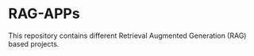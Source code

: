 # RAG-APPs
This repository contains different Retrieval Augmented Generation (RAG) based projects. 
